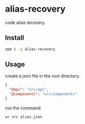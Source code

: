 # alias-recovery

code alias recovery.

## Install

```bash
npm i -g alias-recovery
```

## Usage

create a json file in the root directory.

```json
{
  "@api": "src/api",
  "@components": "src/components"
}

```

run the command.

```bash
ar src alias.json
```
